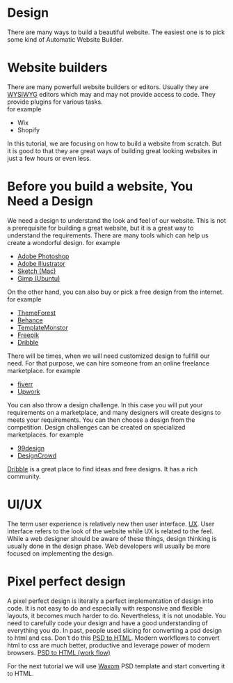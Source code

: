 # Design
  There are many ways to build a beautiful website. The easiest one is to pick some kind of Automatic Website Builder.
  
# Website builders
  There are many powerfull website builders or editors. Usually they are [WYSIWYG](https://en.wikipedia.org/wiki/WYSIWYG) editors which may and may not provide access to code. They provide plugins for various tasks.   
  for example
  * Wix
  * Shopify
  
  In this tutorial, we are focusing on how to build a website from scratch. But it is good to that they are great ways of building great looking websites in just a few hours or even less.

# Before you build a website, You Need a Design
  We need a design to understand the look and feel of our website. This is not a prerequisite for building a great website, but it is a great way to understand the requirements. There are many tools which can help us create a wondorful design.
  for example   
  * [Adobe Photoshop](https://www.adobe.com/products/photoshop.html)
  * [Adobe Illustrator](https://www.adobe.com/products/illustrator.html)
  * [Sketch (Mac)](https://www.sketchapp.com/)
  * [Gimp (Ubuntu)](https://www.gimp.org/)
  
  On the other hand, you can also buy or pick a free design from the internet. 
  for example 
  * [ThemeForest](https://themeforest.net)
  * [Behance](https://www.behance.net)
  * [TemplateMonstor](https://www.templatemonster.com/)
  * [Freepik](https://www.freepik.com)
  * [Dribble](https://dribbble.com)
  
  
  There will be times, when we will need customized design to fullfill our need. For that purpose, we can hire someone from an online freelance marketplace. 
  for example
  * [fiverr](https://www.fiverr.com)
  * [Upwork](http://upwork.com)

  You can also throw a design challenge. In this case you will put your requirements on a marketplace, and many designers will create designs to meets your requirements. You can then choose a design from the competition. Design challenges can be created on  specialized marketplaces.
  for example 
  * [99design](https://99designs.com)
  * [DesignCrowd](https://www.designcrowd.com/)
  
  [Dribble](https://dribbble.com) is a great place to find ideas and free designs. It has a rich community. 

  
# UI/UX
  The term user experience is relatively new then user interface. [UX](https://www.forbes.com/sites/propointgraphics/2017/07/15/the-rise-of-the-ux-goldrush/#5f8727cf5829). User interface refers to the look of the website while UX is related to the feel. While a web designer should be aware of these things, design thinking is usually done in the design phase. Web developers will usually be more focused on implementing the design. 
  
# Pixel perfect design
  A pixel perfect design is literally a perfect implementation of design into code. It is not easy to do and especially with responsive and flexible layouts, it becomes much harder to do. Nevertheless, it is not unodable. You need to carefully code your design and have a good understanding of everything you do. In past, people used slicing for converting a psd design to html and css. Don't do this [PSD to HTML](http://blog.teamtreehouse.com/psd-to-html-is-dead). Modern workflows to convert html to css are much better, productive and leverage power of modern browsers.  [PSD to HTML (work flow)](https://www.xfive.co/blog/psd-to-html-is-not-dead/)
  
  For the next tutorial we will use [Waxom](https://dribbble.com/shots/2466735-Waxom-Free-Homepage-PSD-Template) PSD template and start converting it to HTML.  
